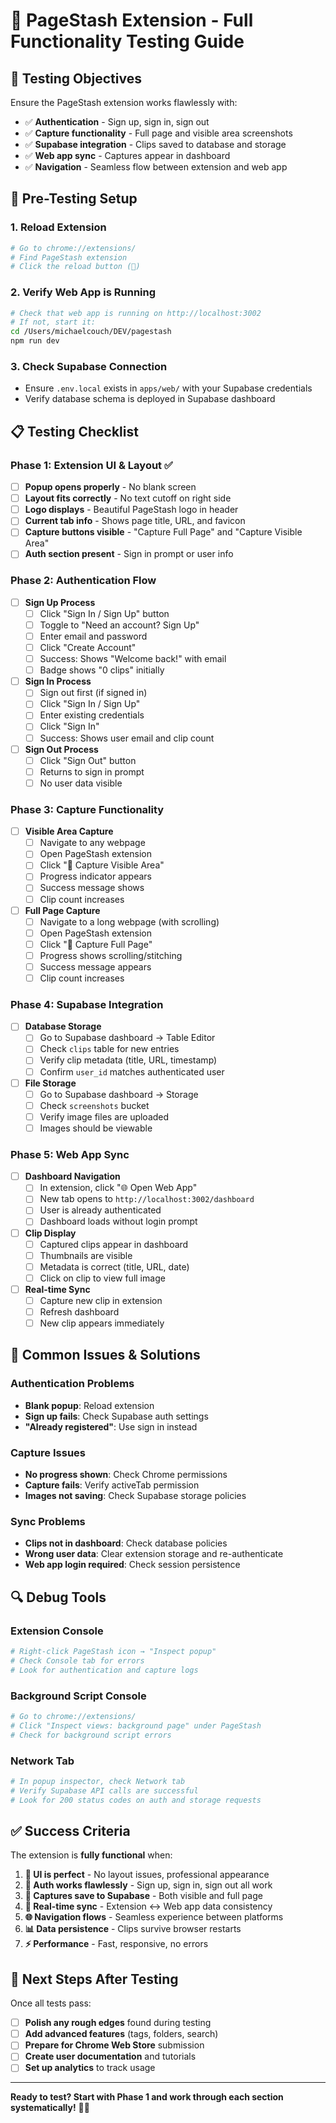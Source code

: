 # 🧪 **PageStash Extension - Full Functionality Testing Guide**

## 🎯 **Testing Objectives**

Ensure the PageStash extension works flawlessly with:
- ✅ **Authentication** - Sign up, sign in, sign out
- ✅ **Capture functionality** - Full page and visible area screenshots
- ✅ **Supabase integration** - Clips saved to database and storage
- ✅ **Web app sync** - Captures appear in dashboard
- ✅ **Navigation** - Seamless flow between extension and web app

## 🔧 **Pre-Testing Setup**

### **1. Reload Extension**
```bash
# Go to chrome://extensions/
# Find PageStash extension
# Click the reload button (🔄)
```

### **2. Verify Web App is Running**
```bash
# Check that web app is running on http://localhost:3002
# If not, start it:
cd /Users/michaelcouch/DEV/pagestash
npm run dev
```

### **3. Check Supabase Connection**
- Ensure `.env.local` exists in `apps/web/` with your Supabase credentials
- Verify database schema is deployed in Supabase dashboard

## 📋 **Testing Checklist**

### **Phase 1: Extension UI & Layout** ✅
- [ ] **Popup opens properly** - No blank screen
- [ ] **Layout fits correctly** - No text cutoff on right side
- [ ] **Logo displays** - Beautiful PageStash logo in header
- [ ] **Current tab info** - Shows page title, URL, and favicon
- [ ] **Capture buttons visible** - "Capture Full Page" and "Capture Visible Area"
- [ ] **Auth section present** - Sign in prompt or user info

### **Phase 2: Authentication Flow**
- [ ] **Sign Up Process**
  - [ ] Click "Sign In / Sign Up" button
  - [ ] Toggle to "Need an account? Sign Up"
  - [ ] Enter email and password
  - [ ] Click "Create Account"
  - [ ] Success: Shows "Welcome back!" with email
  - [ ] Badge shows "0 clips" initially

- [ ] **Sign In Process**
  - [ ] Sign out first (if signed in)
  - [ ] Click "Sign In / Sign Up"
  - [ ] Enter existing credentials
  - [ ] Click "Sign In"
  - [ ] Success: Shows user email and clip count

- [ ] **Sign Out Process**
  - [ ] Click "Sign Out" button
  - [ ] Returns to sign in prompt
  - [ ] No user data visible

### **Phase 3: Capture Functionality**
- [ ] **Visible Area Capture**
  - [ ] Navigate to any webpage
  - [ ] Open PageStash extension
  - [ ] Click "📱 Capture Visible Area"
  - [ ] Progress indicator appears
  - [ ] Success message shows
  - [ ] Clip count increases

- [ ] **Full Page Capture**
  - [ ] Navigate to a long webpage (with scrolling)
  - [ ] Open PageStash extension
  - [ ] Click "📄 Capture Full Page"
  - [ ] Progress shows scrolling/stitching
  - [ ] Success message appears
  - [ ] Clip count increases

### **Phase 4: Supabase Integration**
- [ ] **Database Storage**
  - [ ] Go to Supabase dashboard → Table Editor
  - [ ] Check `clips` table for new entries
  - [ ] Verify clip metadata (title, URL, timestamp)
  - [ ] Confirm `user_id` matches authenticated user

- [ ] **File Storage**
  - [ ] Go to Supabase dashboard → Storage
  - [ ] Check `screenshots` bucket
  - [ ] Verify image files are uploaded
  - [ ] Images should be viewable

### **Phase 5: Web App Sync**
- [ ] **Dashboard Navigation**
  - [ ] In extension, click "🌐 Open Web App"
  - [ ] New tab opens to `http://localhost:3002/dashboard`
  - [ ] User is already authenticated
  - [ ] Dashboard loads without login prompt

- [ ] **Clip Display**
  - [ ] Captured clips appear in dashboard
  - [ ] Thumbnails are visible
  - [ ] Metadata is correct (title, URL, date)
  - [ ] Click on clip to view full image

- [ ] **Real-time Sync**
  - [ ] Capture new clip in extension
  - [ ] Refresh dashboard
  - [ ] New clip appears immediately

## 🚨 **Common Issues & Solutions**

### **Authentication Problems**
- **Blank popup**: Reload extension
- **Sign up fails**: Check Supabase auth settings
- **"Already registered"**: Use sign in instead

### **Capture Issues**
- **No progress shown**: Check Chrome permissions
- **Capture fails**: Verify activeTab permission
- **Images not saving**: Check Supabase storage policies

### **Sync Problems**
- **Clips not in dashboard**: Check database policies
- **Wrong user data**: Clear extension storage and re-authenticate
- **Web app login required**: Check session persistence

## 🔍 **Debug Tools**

### **Extension Console**
```bash
# Right-click PageStash icon → "Inspect popup"
# Check Console tab for errors
# Look for authentication and capture logs
```

### **Background Script Console**
```bash
# Go to chrome://extensions/
# Click "Inspect views: background page" under PageStash
# Check for background script errors
```

### **Network Tab**
```bash
# In popup inspector, check Network tab
# Verify Supabase API calls are successful
# Look for 200 status codes on auth and storage requests
```

## ✅ **Success Criteria**

The extension is **fully functional** when:

1. **🎨 UI is perfect** - No layout issues, professional appearance
2. **🔐 Auth works flawlessly** - Sign up, sign in, sign out all work
3. **📸 Captures save to Supabase** - Both visible and full page
4. **🔄 Real-time sync** - Extension ↔ Web app data consistency
5. **🌐 Navigation flows** - Seamless experience between platforms
6. **📊 Data persistence** - Clips survive browser restarts
7. **⚡ Performance** - Fast, responsive, no errors

## 🚀 **Next Steps After Testing**

Once all tests pass:
- [ ] **Polish any rough edges** found during testing
- [ ] **Add advanced features** (tags, folders, search)
- [ ] **Prepare for Chrome Web Store** submission
- [ ] **Create user documentation** and tutorials
- [ ] **Set up analytics** to track usage

---

**Ready to test? Start with Phase 1 and work through each section systematically!** 🧪✨
